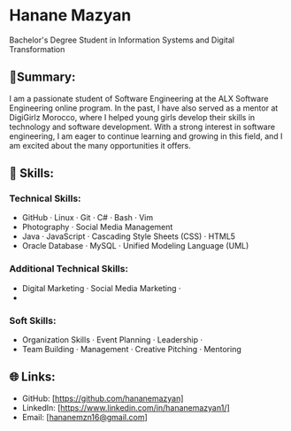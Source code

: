 # Hanane Mazyan
Bachelor's Degree Student in Information Systems and Digital Transformation

## 🌟Summary:

 I am a passionate student of Software Engineering at the ALX Software Engineering online program.
 In the past, I have also served as a mentor at DigiGirlz Morocco, where I helped young girls develop their skills in technology and software development.
 With a strong interest in software engineering, I am eager to continue learning and growing in this field, and I am excited about the many opportunities it offers.
 
##  🔧 Skills:

### Technical Skills:

* GitHub · Linux · Git · C#  · Bash · Vim 
* Photography · Social Media Management 
* Java · JavaScript · Cascading Style Sheets (CSS) · HTML5
* Oracle Database · MySQL · Unified Modeling Language (UML)

### Additional Technical Skills:

* Digital Marketing · Social Media Marketing ·
* 
### Soft Skills:

* Organization Skills · Event Planning · Leadership ·
* Team Building · Management · Creative Pitching · Mentoring

## 🌐 Links:

* GitHub: [https://github.com/hananemazyan]
* LinkedIn: [https://www.linkedin.com/in/hananemazyan1/]
* Email: [hananemzn16@gmail.com]

<!---
hananemazyan/hananemazyan is a ✨ special ✨ repository because its `README.md` (this file) appears on your GitHub profile.
You can click the Preview link to take a look at your changes.
--->
